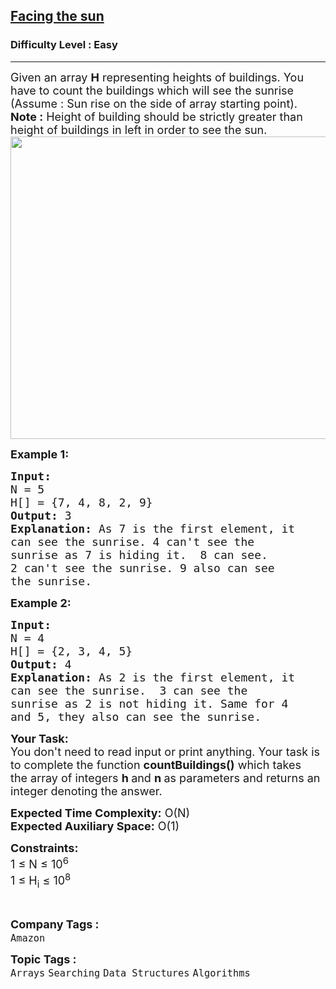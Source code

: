 <h2><a href="https://practice.geeksforgeeks.org/problems/facing-the-sun2126/0">Facing the sun</a></h2><h3>Difficulty Level : Easy</h3><hr><div class="problems_problem_content__Xm_eO"><p><span style="font-size:18px">Given an array <strong>H</strong> representing heights of buildings. You have to count the buildings which will see the sunrise (Assume : Sun rise on the side of array starting point).<br>
<strong>Note :</strong> Height of building should be strictly greater than height of buildings in left in order to see the sun.</span><br>
<span style="font-size:18px"><img alt="" src="https://contribute.geeksforgeeks.org/wp-content/uploads/Building.png" style="height:484px; width:676px"></span></p>

<p><span style="font-size:18px"><strong>Example 1:</strong></span></p>

<pre><span style="font-size:18px"><strong>Input:</strong> 
N = 5
H[] = {7, 4, 8, 2, 9}
<strong>Output:</strong> 3
<strong>Explanation:</strong> As 7 is the first element, it
can see the sunrise. 4 can't see the
sunrise as 7 is hiding it.  8 can see.
2 can't see the sunrise. 9 also can see
the sunrise.
</span></pre>

<p><span style="font-size:18px"><strong>Example 2:</strong></span></p>

<pre><span style="font-size:18px"><strong>Input:</strong> 
N = 4
H[] = {2, 3, 4, 5}
<strong>Output:</strong> 4
<strong>Explanation:</strong> As 2 is the first element, it
can see the sunrise.  3 can see the
sunrise as 2 is not hiding it. Same for 4
and 5, they also can see the sunrise.
</span></pre>

<p><span style="font-size:18px"><strong>Your Task:&nbsp;&nbsp;</strong><br>
You don't need to read input or print anything. Your task is to complete the function&nbsp;<strong>countBuildings</strong><strong>()</strong>&nbsp;which takes the&nbsp;array of&nbsp;integers <strong>h&nbsp;</strong>and&nbsp;<strong>n</strong><strong>&nbsp;</strong>as parameters and returns an integer denoting the answer.</span></p>

<p><span style="font-size:18px"><strong>Expected Time Complexity:</strong>&nbsp;O(N)<br>
<strong>Expected Auxiliary Space:</strong>&nbsp;O(1)</span></p>

<p><span style="font-size:18px"><strong>Constraints:</strong><br>
1 ≤ N ≤ 10<sup>6</sup><br>
1 ≤ H<sub>i</sub> ≤ 10<sup>8</sup></span></p>

<p>&nbsp;</p>
</div><p><span style=font-size:18px><strong>Company Tags : </strong><br><code>Amazon</code>&nbsp;<br><p><span style=font-size:18px><strong>Topic Tags : </strong><br><code>Arrays</code>&nbsp;<code>Searching</code>&nbsp;<code>Data Structures</code>&nbsp;<code>Algorithms</code>&nbsp;